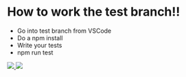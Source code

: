 <h1>How to work the test branch!!</h1>
<ul>
  <li>Go into test branch from VSCode</li>
  <li>Do a npm install</li>
  <li>Write your tests</li>
  <li>npm run test</li>
</ul>
<a href="https://codecov.io/gh/SDProject2025/game-spheres" > 
 <img src="https://codecov.io/gh/SDProject2025/game-spheres/graph/badge.svg?token=HHPB5ZOUBJ"/> 
</a>
<a href="https://codecov.io/gh/SDProject2025/game-spheres" > 
 <img src="https://codecov.io/gh/SDProject2025/game-spheres/graphs/icicle.svg?token=HHPB5ZOUBJ"/> 
 </a>
